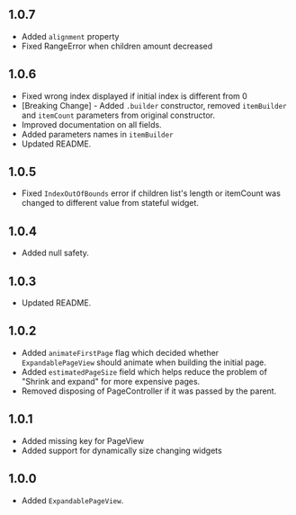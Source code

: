 ## 1.0.7

* Added `alignment` property
* Fixed RangeError when children amount decreased

## 1.0.6

* Fixed wrong index displayed if initial index is different from 0
* [Breaking Change] - Added `.builder` constructor, removed `itemBuilder` and `itemCount` parameters from original constructor.
* Improved documentation on all fields.
* Added parameters names in `itemBuilder`  
* Updated README.

## 1.0.5

* Fixed `IndexOutOfBounds` error if children list's length or itemCount was changed to different value from stateful widget.

## 1.0.4

* Added null safety.

## 1.0.3

* Updated README.

## 1.0.2

* Added `animateFirstPage` flag which decided whether `ExpandablePageView` should animate when building the initial page.
* Added `estimatedPageSize` field which helps reduce the problem of "Shrink and expand" for more expensive pages.
* Removed disposing of PageController if it was passed by the parent.

## 1.0.1

* Added missing key for PageView
* Added support for dynamically size changing widgets

## 1.0.0

* Added `ExpandablePageView`.
